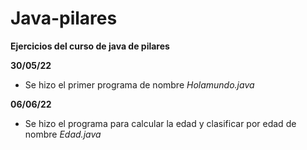 # Java-pilares
**Ejercicios del curso de java de pilares**

**30/05/22** 

- Se hizo el primer programa de nombre _Holamundo.java_

**06/06/22** 

- Se hizo el programa para calcular la edad y clasificar por edad de nombre _Edad.java_
